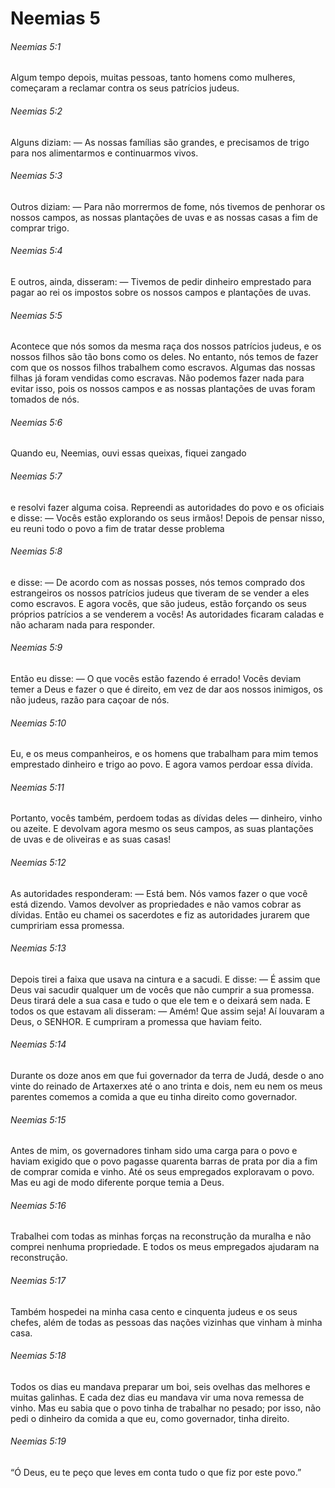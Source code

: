 # Neemias 5

###### Neemias 5:1

Algum tempo depois, muitas pessoas, tanto homens como mulheres, começaram a reclamar contra os seus patrícios judeus.

###### Neemias 5:2

Alguns diziam: — As nossas famílias são grandes, e precisamos de trigo para nos alimentarmos e continuarmos vivos.

###### Neemias 5:3

Outros diziam: — Para não morrermos de fome, nós tivemos de penhorar os nossos campos, as nossas plantações de uvas e as nossas casas a fim de comprar trigo.

###### Neemias 5:4

E outros, ainda, disseram: — Tivemos de pedir dinheiro emprestado para pagar ao rei os impostos sobre os nossos campos e plantações de uvas.

###### Neemias 5:5

Acontece que nós somos da mesma raça dos nossos patrícios judeus, e os nossos filhos são tão bons como os deles. No entanto, nós temos de fazer com que os nossos filhos trabalhem como escravos. Algumas das nossas filhas já foram vendidas como escravas. Não podemos fazer nada para evitar isso, pois os nossos campos e as nossas plantações de uvas foram tomados de nós.

###### Neemias 5:6

Quando eu, Neemias, ouvi essas queixas, fiquei zangado

###### Neemias 5:7

e resolvi fazer alguma coisa. Repreendi as autoridades do povo e os oficiais e disse: — Vocês estão explorando os seus irmãos! Depois de pensar nisso, eu reuni todo o povo a fim de tratar desse problema

###### Neemias 5:8

e disse: — De acordo com as nossas posses, nós temos comprado dos estrangeiros os nossos patrícios judeus que tiveram de se vender a eles como escravos. E agora vocês, que são judeus, estão forçando os seus próprios patrícios a se venderem a vocês! As autoridades ficaram caladas e não acharam nada para responder.

###### Neemias 5:9

Então eu disse: — O que vocês estão fazendo é errado! Vocês deviam temer a Deus e fazer o que é direito, em vez de dar aos nossos inimigos, os não judeus, razão para caçoar de nós.

###### Neemias 5:10

Eu, e os meus companheiros, e os homens que trabalham para mim temos emprestado dinheiro e trigo ao povo. E agora vamos perdoar essa dívida.

###### Neemias 5:11

Portanto, vocês também, perdoem todas as dívidas deles — dinheiro, vinho ou azeite. E devolvam agora mesmo os seus campos, as suas plantações de uvas e de oliveiras e as suas casas!

###### Neemias 5:12

As autoridades responderam: — Está bem. Nós vamos fazer o que você está dizendo. Vamos devolver as propriedades e não vamos cobrar as dívidas. Então eu chamei os sacerdotes e fiz as autoridades jurarem que cumpririam essa promessa.

###### Neemias 5:13

Depois tirei a faixa que usava na cintura e a sacudi. E disse: — É assim que Deus vai sacudir qualquer um de vocês que não cumprir a sua promessa. Deus tirará dele a sua casa e tudo o que ele tem e o deixará sem nada. E todos os que estavam ali disseram: — Amém! Que assim seja! Aí louvaram a Deus, o SENHOR. E cumpriram a promessa que haviam feito.

###### Neemias 5:14

Durante os doze anos em que fui governador da terra de Judá, desde o ano vinte do reinado de Artaxerxes até o ano trinta e dois, nem eu nem os meus parentes comemos a comida a que eu tinha direito como governador.

###### Neemias 5:15

Antes de mim, os governadores tinham sido uma carga para o povo e haviam exigido que o povo pagasse quarenta barras de prata por dia a fim de comprar comida e vinho. Até os seus empregados exploravam o povo. Mas eu agi de modo diferente porque temia a Deus.

###### Neemias 5:16

Trabalhei com todas as minhas forças na reconstrução da muralha e não comprei nenhuma propriedade. E todos os meus empregados ajudaram na reconstrução.

###### Neemias 5:17

Também hospedei na minha casa cento e cinquenta judeus e os seus chefes, além de todas as pessoas das nações vizinhas que vinham à minha casa.

###### Neemias 5:18

Todos os dias eu mandava preparar um boi, seis ovelhas das melhores e muitas galinhas. E cada dez dias eu mandava vir uma nova remessa de vinho. Mas eu sabia que o povo tinha de trabalhar no pesado; por isso, não pedi o dinheiro da comida a que eu, como governador, tinha direito.

###### Neemias 5:19

“Ó Deus, eu te peço que leves em conta tudo o que fiz por este povo.”

